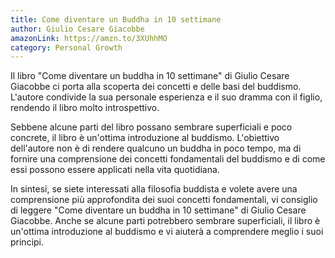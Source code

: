 ```yaml
---
title: Come diventare un Buddha in 10 settimane
author: Giulio Cesare Giacobbe
amazonLink: https://amzn.to/3XUhhMO
category: Personal Growth
---
```


Il libro "Come diventare un buddha in 10 settimane" di Giulio Cesare Giacobbe ci porta alla scoperta dei concetti e delle basi del buddismo. L'autore condivide la sua personale esperienza e il suo dramma con il figlio, rendendo il libro molto introspettivo.

Sebbene alcune parti del libro possano sembrare superficiali e poco concrete, il libro è un'ottima introduzione al buddismo. L'obiettivo dell'autore non è di rendere qualcuno un buddha in poco tempo, ma di fornire una comprensione dei concetti fondamentali del buddismo e di come essi possono essere applicati nella vita quotidiana.

In sintesi, se siete interessati alla filosofia buddista e volete avere una comprensione più approfondita dei suoi concetti fondamentali, vi consiglio di leggere "Come diventare un buddha in 10 settimane" di Giulio Cesare Giacobbe. Anche se alcune parti potrebbero sembrare superficiali, il libro è un'ottima introduzione al buddismo e vi aiuterà a comprendere meglio i suoi principi.
